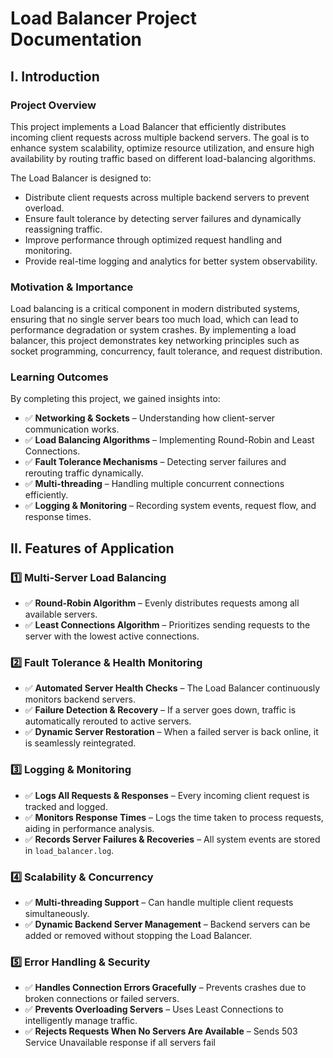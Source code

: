 Load Balancer Project Documentation
=====================================

I. Introduction
--------------

### Project Overview

This project implements a Load Balancer that efficiently distributes incoming client requests across multiple backend servers. The goal is to enhance system scalability, optimize resource utilization, and ensure high availability by routing traffic based on different load-balancing algorithms.

The Load Balancer is designed to:

* Distribute client requests across multiple backend servers to prevent overload.
* Ensure fault tolerance by detecting server failures and dynamically reassigning traffic.
* Improve performance through optimized request handling and monitoring.
* Provide real-time logging and analytics for better system observability.

### Motivation & Importance

Load balancing is a critical component in modern distributed systems, ensuring that no single server bears too much load, which can lead to performance degradation or system crashes. By implementing a load balancer, this project demonstrates key networking principles such as socket programming, concurrency, fault tolerance, and request distribution.

### Learning Outcomes

By completing this project, we gained insights into:

* ✅ **Networking & Sockets** – Understanding how client-server communication works.
* ✅ **Load Balancing Algorithms** – Implementing Round-Robin and Least Connections.
* ✅ **Fault Tolerance Mechanisms** – Detecting server failures and rerouting traffic dynamically.
* ✅ **Multi-threading** – Handling multiple concurrent connections efficiently.
* ✅ **Logging & Monitoring** – Recording system events, request flow, and response times.

II. Features of Application
---------------------------

### 1️⃣ Multi-Server Load Balancing

* ✅ **Round-Robin Algorithm** – Evenly distributes requests among all available servers.
* ✅ **Least Connections Algorithm** – Prioritizes sending requests to the server with the lowest active connections.

### 2️⃣ Fault Tolerance & Health Monitoring

* ✅ **Automated Server Health Checks** – The Load Balancer continuously monitors backend servers.
* ✅ **Failure Detection & Recovery** – If a server goes down, traffic is automatically rerouted to active servers.
* ✅ **Dynamic Server Restoration** – When a failed server is back online, it is seamlessly reintegrated.

### 3️⃣ Logging & Monitoring

* ✅ **Logs All Requests & Responses** – Every incoming client request is tracked and logged.
* ✅ **Monitors Response Times** – Logs the time taken to process requests, aiding in performance analysis.
* ✅ **Records Server Failures & Recoveries** – All system events are stored in `load_balancer.log`.

### 4️⃣ Scalability & Concurrency

* ✅ **Multi-threading Support** – Can handle multiple client requests simultaneously.
* ✅ **Dynamic Backend Server Management** – Backend servers can be added or removed without stopping the Load Balancer.

### 5️⃣ Error Handling & Security

* ✅ **Handles Connection Errors Gracefully** – Prevents crashes due to broken connections or failed servers.
* ✅ **Prevents Overloading Servers** – Uses Least Connections to intelligently manage traffic.
* ✅ **Rejects Requests When No Servers Are Available** – Sends 503 Service Unavailable response if all servers fail